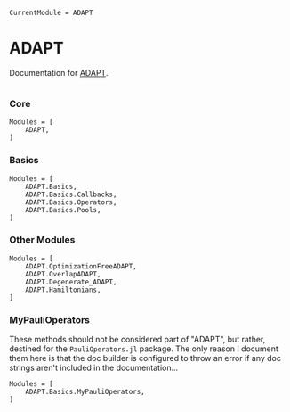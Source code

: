 ```@meta
CurrentModule = ADAPT
```

# ADAPT

Documentation for [ADAPT](https://github.com/kmsherbertvt/ADAPT.jl).

```@index
```

### Core
```@autodocs
Modules = [
    ADAPT,
]
```

### Basics
```@autodocs
Modules = [
    ADAPT.Basics,
    ADAPT.Basics.Callbacks,
    ADAPT.Basics.Operators,
    ADAPT.Basics.Pools,
]
```

### Other Modules
```@autodocs
Modules = [
    ADAPT.OptimizationFreeADAPT,
    ADAPT.OverlapADAPT,
    ADAPT.Degenerate_ADAPT,
    ADAPT.Hamiltonians,
]
```

### MyPauliOperators
These methods should not be considered part of "ADAPT",
    but rather, destined for the `PauliOperators.jl` package.
The only reason I document them here is that
    the doc builder is configured to throw an error
    if any doc strings aren't included in the documentation...
```@autodocs
Modules = [
    ADAPT.Basics.MyPauliOperators,
]
```